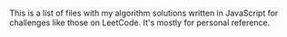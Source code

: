 This is a list of files with my algorithm solutions written in JavaScript for challenges like those on LeetCode. It's mostly for personal reference. 
